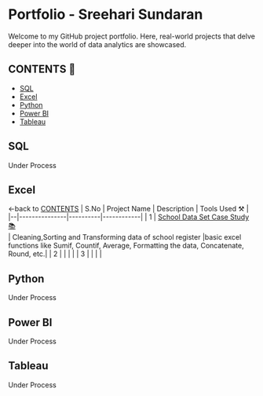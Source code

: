 # Portfolio - Sreehari Sundaran

Welcome to my GitHub project portfolio. Here, real-world projects that delve deeper into the world of data analytics are showcased.

## CONTENTS 📝

- [SQL](#sql)
- [Excel](#excel)
- [Python](#python)
- [Power BI](#power-bi)
- [Tableau](#tableau)

## SQL

Under Process

## Excel
<-back to [CONTENTS](#contents)
| S.No | Project Name | Description | Tools Used ⚒️ |
|--|---------------|----------|------------|
| 1 | <a href="https://github.com/lionheartsss1997/School-Data-Set-Excel-">School Data Set Case Study 📚 </a><br>| Cleaning,Sorting and Transforming data of school register |basic excel functions like Sumif, Countif, Average, Formatting the data, Concatenate, Round, etc.|
| 2 |  |  | |
| 3 |  |  | |


## Python

Under Process

## Power BI

Under Process

## Tableau

Under Process
